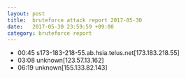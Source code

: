 ```yaml
---
layout: post
title:  bruteforce attack report 2017-05-30
date:   2017-05-30 23:59:59 +09:00
category: bruteforce report
---
```


* 00:45 s173-183-218-55.ab.hsia.telus.net[173.183.218.55]
* 03:08 unknown[123.57.13.162]
* 06:19 unknown[155.133.82.143]
